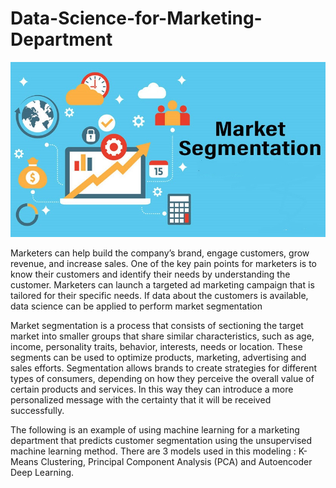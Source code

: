# Data-Science-for-Marketing-Department

![image](https://github.com/isharridho/Data-Science-for-Marketing-Department/blob/main/Market-Segmentation-Strategies.jpg)

Marketers can help build the company’s brand, engage customers, grow revenue, and increase sales. One of the key pain points for marketers is to know their customers and identify their needs by understanding the customer.
Marketers can launch a targeted ad marketing campaign that is tailored for their specific needs. If data about the customers is available, data science can be applied to perform market segmentation

Market segmentation is a process that consists of sectioning the target market into smaller groups that share similar characteristics, such as age, income, personality traits, behavior, interests, needs or location. These segments can be used to optimize products, marketing, advertising and sales efforts. Segmentation allows brands to create strategies for different types of consumers, depending on how they perceive the overall value of certain products and services. In this way they can introduce a more personalized message with the certainty that it will be received successfully. 

The following is an example of using machine learning for a marketing department that predicts customer segmentation using the unsupervised machine learning method. There are 3 models used in this modeling : K-Means Clustering, Principal Component Analysis (PCA) and Autoencoder Deep Learning.
